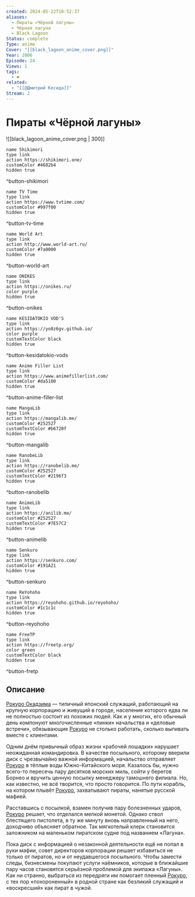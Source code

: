 ```yaml
---
created: 2024-05-22T10:52:37
aliases:
  - Пираты «Чëрной лагуны»
  - Чëрная лагуна
  - Black Lagoon
Status: complete
Type: anime
Cover: "[[black_lagoon_anime_cover.png]]"
Year: 2006
Episode: 24
Views: 1
tags:
  - ❤
related:
  - "[[@Дмитрий Кесида]]"
Stream: 2
---
```


# Пираты «Чëрной лагуны»

![[black_lagoon_anime_cover.png | 300]]


```button
name Shikimori
type link
action https://shikimori.one/
customColor #4682b4
hidden true
```
^button-shikimori

```button
name TV Time
type link
action https://www.tvtime.com/
customColor #997f00
hidden true
```
^button-tv-time

```button
name World Art
type link
action http://www.world-art.ru/
customColor #7a0000
hidden true
```
^button-world-art

```button
name ONIKES
type link
action https://onikes.ru/
color purple
hidden true
```
^button-onikes

```button
name KESIDATOKIO VOD'S
type link
action https://yo8z6gv.github.io/
color purple
customTextColor black
hidden true
```
^button-kesidatokio-vods

```button
name Anime Filler List
type link
action https://www.animefillerlist.com/
customColor #da5100
hidden true
```
^button-anime-filler-list

```button
name MangaLib
type link
action https://mangalib.me/
customColor #252527
customTextColor #b6720f
hidden true
```
^button-mangalib

```button
name RanobeLib
type link
action https://ranobelib.me/
customColor #252527
customTextColor #2196f3
hidden true
```
^button-ranobelib

```button
name AnimeLib
type link
action https://anilib.me/
customColor #252527
customTextColor #7E57C2
hidden true
```
^button-animelib

```button
name Senkuro
type link
action https://senkuro.com/
customColor #191A21
hidden true
```
^button-senkuro

```button
name ReYohoho
type link
action https://reyohoho.github.io/reyohoho/
customColor #1c1c1c
hidden true
```
^button-reyohoho

```button
name FreeTP
type link
action https://freetp.org/
color green
customTextColor black
hidden true
```
^button-fretp


## Описание

[Рокуро Окадзима](https://shikimori.one/characters/459-rokurou-okajima) — типичный японский служащий, работающий на крупную корпорацию и живущий в городе, население которого едва ли не полностью состоит из похожих людей. Как и у многих, его обычный день компонуют многочисленные «пинки» начальства и «деловые встречи», обязывающие [Рокуро](https://shikimori.one/characters/459-rokurou-okajima) не столько работать, сколько выпивать вместе с клиентами.  

Одним днём привычный образ жизни «рабочей лошадки» нарушает неожиданная командировка. В качестве посыльного, которому вверили диск с чрезвычайно важной информацией, начальство отправляет [Рокуро](https://shikimori.one/characters/459-rokurou-okajima) в тёплые воды Южно-Китайского моря. Казалось бы, нужно всего-то пересечь пару десятков морских миль, сойти у берегов Борнео и вручить ценную посылку менеджеру тамошнего филиала. Но, как известно, не всё творится, что просто говорится. По пути корабль, на котором плывёт [Рокуро](https://shikimori.one/characters/459-rokurou-okajima), захватывают пираты, нанятые русской мафией.  

Расставшись с посылкой, взамен получив пару болезненных ударов, [Рокуро](https://shikimori.one/characters/459-rokurou-okajima) решает, что отделался мелкой монетой. Однако ствол блестящего пистолета, в ту же минуту вновь направленный на него, доходчиво объясняет обратное. Так мягкотелый клерк становится заложником на маленьком пиратском судне под названием «Лагуна».  

Пока диск с информацией о незаконной деятельности ещё не попал в руки мафии, совет директоров корпорации решает избавиться не только от пиратов, но и от неудавшегося посыльного. Чтобы замести следы, бизнесмены покупают услуги наёмников, которые в ближайшие пару часов становятся серьёзной проблемой для экипажа «Лагуны». Как ни странно, выбраться из передряги им помогает пленный [Рокуро](https://shikimori.one/characters/459-rokurou-okajima), с тех пор «похороненный» в родной стране как безликий служащий и «воскресший» как пират в чужой.
